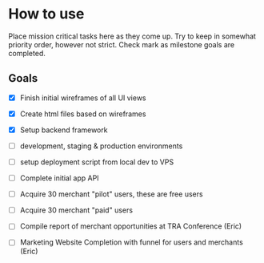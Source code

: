 # How to use

Place mission critical tasks here as they come up.  Try to keep in somewhat priority order, however not strict.  Check mark as milestone goals are completed.

## Goals

- [X] Finish initial wireframes of all UI views
- [X] Create html files based on wireframes
- [X] Setup backend framework
- [ ] development, staging & production environments
- [ ] setup deployment script from local dev to VPS 
- [ ] Complete initial app API
- [ ] Acquire 30 merchant "pilot" users, these are free users
- [ ] Acquire 30 merchant "paid"  users
- [ ] Compile report of merchant opportunities at TRA Conference (Eric)
- [ ] Marketing Website Completion with funnel for users and merchants (Eric)

